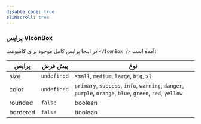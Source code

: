 ```yaml
---
disable_code: true
slimscroll: true
---
```


### پراپس VIconBox

در اینجا پراپس کامل موجود برای کامپوننت `<VIconBox />` آمده است:

| پراپس    | پیش فرض                                       | نوع                                                                                                     |
| -------- | --------------------------------------------- | ------------------------------------------------------------------------------------------------------- |
| size     | <span class="is-undefined">`undefined`</span> | `small`, `medium`, `large`, `big`, `xl`                                                                 |
| color    | <span class="is-undefined">`undefined`</span> | `primary`, `success`, `info`, `warning`, `danger`, `purple`, `orange`, `blue`, `green`, `red`, `yellow` |
| rounded  | <span class="is-boolean">`false`</span>       | boolean                                                                                                 |
| bordered | <span class="is-boolean">`false`</span>       | boolean                                                                                                 |
